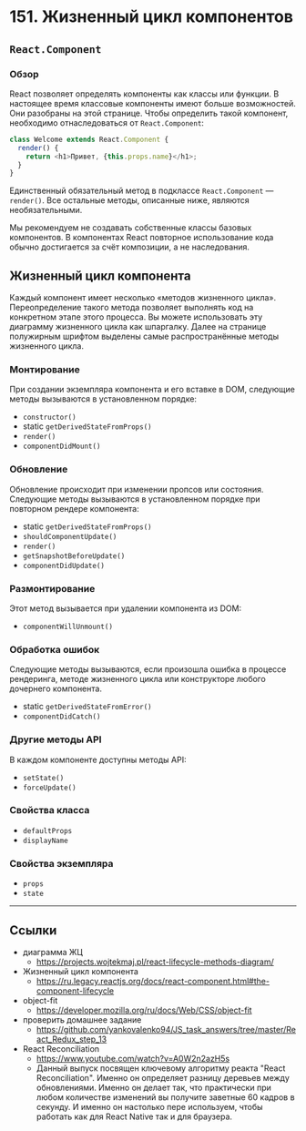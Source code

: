 # 151. Жизненный цикл компонентов

## `React.Component`

### Обзор

React позволяет определять компоненты как классы или функции. В настоящее время классовые компоненты имеют больше возможностей. Они разобраны на этой странице. Чтобы определить такой компонент, необходимо отнаследоваться от `React.Component`:
```javascript
class Welcome extends React.Component {
  render() {
    return <h1>Привет, {this.props.name}</h1>;
  }
}
```

Единственный обязательный метод в подклассе `React.Component` — `render()`. Все остальные методы, описанные ниже, являются необязательными.

Мы рекомендуем не создавать собственные классы базовых компонентов. В компонентах React повторное использование кода обычно достигается за счёт композиции, а не наследования.

## Жизненный цикл компонента

Каждый компонент имеет несколько «методов жизненного цикла». Переопределение такого метода позволяет выполнять код на конкретном этапе этого процесса. Вы можете использовать эту диаграмму жизненного цикла как шпаргалку. Далее на странице полужирным шрифтом выделены самые распространённые методы жизненного цикла.

### Монтирование

При создании экземпляра компонента и его вставке в DOM, следующие методы вызываются в установленном порядке:
- `constructor()`
- static `getDerivedStateFromProps()`
- `render()`
- `componentDidMount()`


### Обновление

Обновление происходит при изменении пропсов или состояния. Следующие методы вызываются в установленном порядке при повторном рендере компонента:
- static `getDerivedStateFromProps()`
- `shouldComponentUpdate()`
- `render()`
- `getSnapshotBeforeUpdate()`
- `componentDidUpdate()`


### Размонтирование

Этот метод вызывается при удалении компонента из DOM:
- `componentWillUnmount()`

### Обработка ошибок

Следующие методы вызываются, если произошла ошибка в процессе рендеринга, методе жизненного цикла или конструкторе любого дочернего компонента.
- static `getDerivedStateFromError()`
- `componentDidCatch()`

### Другие методы API

В каждом компоненте доступны методы API:
- `setState()`
- `forceUpdate()`

### Свойства класса

- `defaultProps`
- `displayName`

### Свойства экземпляра
- `props`
- `state`

---

## Ссылки

- диаграмма ЖЦ
	- https://projects.wojtekmaj.pl/react-lifecycle-methods-diagram/
- Жизненный цикл компонента 
	- https://ru.legacy.reactjs.org/docs/react-component.html#the-component-lifecycle
- object-fit
	- https://developer.mozilla.org/ru/docs/Web/CSS/object-fit
- проверить домашнее задание
	- https://github.com/yankovalenko94/JS_task_answers/tree/master/React_Redux_step_13
- React Reconciliation
	- https://www.youtube.com/watch?v=A0W2n2azH5s
	- Данный выпуск посвящен ключевому алгоритму реакта "React Reconciliation". Именно он определяет разницу деревьев между обновлениями. Именно он делает так, что практически при любом количестве изменений вы получите заветные 60 кадров в секунду. И именно он настолько пере используем, чтобы работать как для React Native так и для браузера.
	